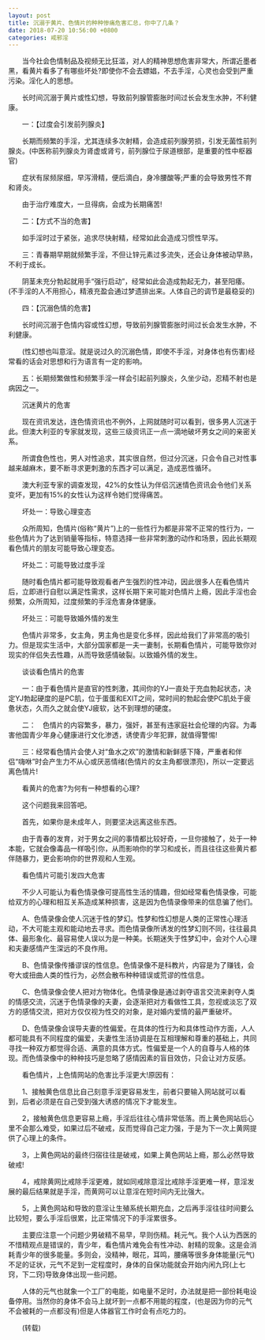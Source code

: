 ```yaml
---
layout: post
title: 沉溺于黄片、色情片的种种惨痛危害汇总，你中了几条？
date: 2018-07-20 10:56:00 +0800
categories: 戒邪淫
---
```


　　当今社会色情制品及视频无比狂滥，对人的精神思想危害非常大，所谓近墨者黑，看黄片看多了有哪些坏处?即使你不会去嫖娼，不去手淫，心灵也会受到严重污染。淫化人的思想。
　　长时间沉溺于黄片或性幻想，导致前列腺管膨胀时间过长会发生水肿，不利健康。
　　一：【过度会引发前列腺炎】
　　长期而频繁的手淫，尤其连续多次射精，会造成前列腺劳损，引发无菌性前列腺炎。(中医称前列腺炎为肾虚或肾亏，前列腺位于尿道根部，是重要的性中枢器官)
　　症状有尿频尿细，早泻滑精，便后滴白，身冷腰酸等;严重的会导致男性不育和肾炎。
　　由于治疗难度大，一旦得病，会成为长期痛苦!
　　二：【方式不当的危害】
　　如手淫时过于紧张，追求尽快射精，经常如此会造成习惯性早泻。
　　三：青春期早期就频繁手淫，不但让锌元素过多流失，还会让身体被动早熟，不利于成长。
　　阴茎未充分勃起就用手“强行启动”，经常如此会造成勃起无力，甚至阳痿。(不手淫的人不用担心，精液充盈会通过梦遗排出来。人体自己的调节是最稳妥的)
　　四：【沉溺色情的危害】
　　长时间沉溺于色情内容或性幻想，导致前列腺管膨胀时间过长会发生水肿，不利健康。
　　(性幻想也叫意淫。就是说过久的沉溺色情，即使不手淫，对身体也有伤害)经常看的话会对思想和行为语言有一定的影响。
　　五：长期频繁做性和频繁手淫一样会引起前列腺炎，久坐少动，忍精不射也是病因之一。
　　沉迷黄片的危害
　　现在资讯发达，连色情资讯也不例外，上网就随时可以看到，很多男人沉迷于此。但澳大利亚的专家就发现，这些三级资讯正一点一滴地破坏男女之间的亲密关系。
　　所谓食色性也，男人对性追求，其实很自然，但过分沉迷，只会令自己对性事越来越麻木，要不断寻求更刺激的东西才可以满足，造成恶性循环。
　　澳大利亚专家的调查发现，42%的女性认为伴侣沉迷情色资讯会令他们关系变坏，更加有15%的女性认为这样令她们觉得痛苦。
　　坏处一：导致心理变态
　　众所周知，色情片(俗称“黄片”)上的一些性行为都是非常不正常的性行为，一些色情片为了达到销量等指标，特意选择一些非常刺激的动作和场景，因此长期观看色情片的朋友可能导致心理变态。
　　坏处二：可能导致过度手淫
　　随时看色情片都可能导致观看者产生强烈的性冲动，因此很多人在看色情片后，立即进行自慰以满足性需求，这样长期下来可能对色情片上瘾，因此手淫也会频繁，众所周知，过度频繁的手淫危害身体健康。
　　坏处三：可能导致婚外情的发生
　　色情片非常多，女主角，男主角也是变化多样，因此给我们了非常高的吸引力。但是现实生活中，大部分国家都是一夫一妻制，长期看色情片，可能导致你对现实的伴侣失去性趣，从而导致感情破裂。以致婚外情的发生。
　　谈谈看色情片的危害
　　一：由于看色情片是直官的性刺激，其间你的YJ一直处于充血勃起状态，决定YJ勃起硬度的是PC肌，位于蛋蛋和EXIT之间，常时间的勃起会使PC肌处于疲惫状态，久而久之就会使YJ疲软，达不到理想的硬度。
　　二：　色情片的内容繁多，暴力，强奸，甚至有违家庭社会伦理的内容。为毒害他国青少年身心健康进行文化渗透，诱使青少年犯罪，就值得警惕!
　　三：经常看色情片会使人对“鱼水之欢”的激情和新鲜感下降，严重者和伴侣“嗨咻”时会产生力不从心或厌恶情绪(色情片的女主角都很漂亮)，所以一定要远离色情片!
　　看黄片的危害?为何有一种想看的心理?
　　这个问题我来回答吧。
　　首先，如果你是未成年人，则要坚决远离这些东西。
　　由于青春的发育，对于男女之间的事情都比较好奇，一旦你接触了，处于一种本能，它就会像毒品一样吸引你，从而影响你的学习和成长，而且往往这些黄片都伴随暴力，更会影响你的世界观和人生观。
　　看色情片可能引发四大危害
　　不少人可能认为看色情录像可提高性生活的情趣，但如经常看色情录像，可能给双方的心理和相互关系造成某种损害，这是因为色情录像带来的信息骗了他们。
　　A、色情录像会使人沉迷于性的梦幻。性梦和性幻想是人类的正常性心理活动，不大可能主观和能动地去寻求。而色情录像所诱发的性梦幻则不同，往往最具体、最形象化、最容易使人误以为是一种美。长期迷失于性梦幻中，会对个人心理和夫妻感情产生深远的不良作用。
　　B、色情录像传播谬误的性信息。色情录像不是科教片，内容是为了赚钱，会夸大或扭曲人类的性行为，必然会散布种种错误或荒谬的性信息。
　　C、色情录像会使人把对方物体化。色情录像是通过剥夺语言交流来剥夺人类的情感交流，沉迷于色情录像的夫妻，会逐渐把对方看做性工具，忽视或淡忘了双方的感情交流，把对方仅仅视为性交的对象，是对婚内爱情的最严重破坏。
　　D、色情录像会误导夫妻的性偏爱。在具体的性行为和具体性动作方面，人人都可能具有不同程度的偏爱，夫妻性生活协调是在互相理解和尊重的基础上，共同寻找一种双方都觉得合适、满意的具体方式。性偏爱是一个人的自尊与人格的体现。而色情录像中的种种技巧是忽略了感情因素的盲目效仿，只会让对方反感。
　　看色情片，上色情网站的危害比手淫更大!原因有：
　　1、接触黄色信息比自己刻意手淫更容易发生，前者只要输入网站就可以看到，后者必须是在自己受到强大诱惑的情况下才能发生。
　　2，接触黄色信息更容易上瘾，手淫后往往心情非常低落。而上黄色网站后心里不会那么难受，如果过后不破戒，反而觉得自己定力强，于是为下一次上黄网提供了心理上的条件。
　　3，上黄色网站的最终归宿往往是破戒，如果上黄色网站上瘾，那么必然导致破戒!
　　4，戒除黄网比戒除手淫更难，就如同戒除意淫比戒除手淫更难一样，意淫发展的最后结果就是手淫，而黄网可以让意淫在短时间内无比强大。
　　5，上黄色网站和导致的意淫让生殖系统长期充血，之后再手淫往往时间要么比较短，要么手淫后很累，比正常情况下的手淫累很多。
　　主要应注意一个问题少男破精不易早，早则伤精。耗元气。我个人认为西医的不惜精观点是错误的，青少年，看色情片难免会有性冲动、射精的现象。这是会消耗青少年的很多能量。多则会，没精神，眼花，耳鸣，腰痛等很多身体能量(元气)不足的证状，元气不足到一定程度时，身体的自保功能就会开始内闲九窍(上七窍，下二窍)导致身体出现一些问题。
　　人体的元气也就象一个工厂的电能，如电量不足时，办法就是把一部份耗电设备停用。当然你的身体不会马上就坏到一点都不用能的程度，(也是因为你的元气不会被耗的一点都没有)但是人体器官工作时会有点吃力的。
　　(转载)